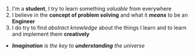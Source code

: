 1. I'm a **student**, I try to learn something _valuable_ from everywhere
2. I believe in the **concept of problem solving** and what it _**means**_ to be an **Engineer**
3. I do try to find _abstract knowledge_ about the things I learn and to learn and implement them **creatively**
- _**Imagination** is the key to **understanding** the universe_
